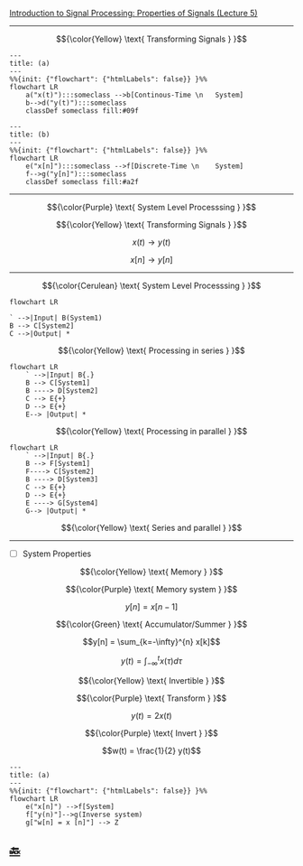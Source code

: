 [Introduction to Signal Processing: Properties of Signals (Lecture 5)](https://youtu.be/Gw8eE93OyUY)

---

```math
{\color{Yellow} \text{ Transforming Signals } }
```


```mermaid
---
title: (a)
---
%%{init: {"flowchart": {"htmlLabels": false}} }%%
flowchart LR
    a("x(t)"):::someclass -->b[Continous-Time \n   System]
    b-->d("y(t)"):::someclass
    classDef someclass fill:#09f
```

```mermaid
---
title: (b)
---
%%{init: {"flowchart": {"htmlLabels": false}} }%%
flowchart LR
    e("x[n]"):::someclass -->f[Discrete-Time \n    System]
    f-->g("y[n]"):::someclass
    classDef someclass fill:#a2f
```

---

```math
{\color{Purple} \text{ System Level Processsing } }
```

```math
{\color{Yellow} \text{ Transforming Signals } }
```

```math
x(t) \to y(t)
```

```math
x[n] \to y[n]
```

---

```math
{\color{Cerulean} \text{ System Level Processsing } }
```

```mermaid
flowchart LR

` -->|Input| B(System1)
B --> C[System2]
C -->|Output| *
```

```math
{\color{Yellow} \text{ Processing in series } }
```

```mermaid
flowchart LR
    ` -->|Input| B{.}
    B --> C[System1]
    B ----> D[System2]
    C --> E{+}
    D --> E{+}
    E--> |Output| *
```

```math
{\color{Yellow} \text{ Processing in parallel } }
```

```mermaid
flowchart LR
    ` -->|Input| B{.}
    B --> F[System1]
    F----> C[System2]
    B ----> D[System3]
    C --> E{+}
    D --> E{+}
    E ----> G[System4]
    G--> |Output| *
```

```math
{\color{Yellow} \text{ Series and parallel } }
```

---

- [ ] System Properties

```math
{\color{Yellow} \text{ Memory } }
```

```math
{\color{Purple} \text{ Memory system } }
```

```math
y[n] = x[n - 1]
```

```math
{\color{Green} \text{ Accumulator/Summer } }
```


```math
y[n] = \sum_{k=-\infty}^{n} x[k]
```

```math
y(t) = \int_{-\infty}^{t} x(\tau)d\tau
```

```math
{\color{Yellow} \text{ Invertible } }
```

```math
{\color{Purple} \text{ Transform } }
```

```math
y(t) = 2x(t)
```

```math
{\color{Purple} \text{ Invert } }
```

```math
w(t) = \frac{1}{2} y(t)
```

```mermaid
---
title: (a)
---
%%{init: {"flowchart": {"htmlLabels": false}} }%%
flowchart LR
    e("x[n]") -->f[System]
    f["y(n)"]-->g(Inverse system)
    g["w[n] = x [n]"] --> Z
```




## [:back: ](../#round_pushpin-signal-processing-an-introduction)


